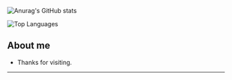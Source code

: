![Anurag's GitHub stats](https://github-readme-stats.vercel.app/api?username=Breno-Lima&theme=dark&show_icons=true)

![Top Languages](https://github-readme-stats.vercel.app/api/top-langs/?username=Breno-Lima&layout=compact&langs_count=10)

## About me



- Thanks for visiting.


----------------------------------------------------------------------------------



